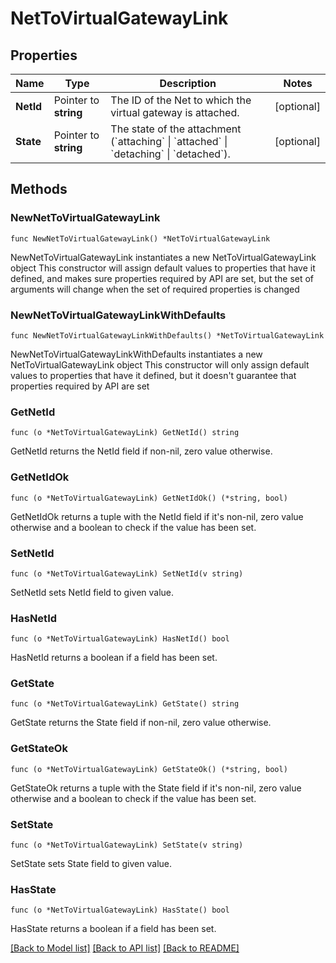 # NetToVirtualGatewayLink

## Properties

Name | Type | Description | Notes
------------ | ------------- | ------------- | -------------
**NetId** | Pointer to **string** | The ID of the Net to which the virtual gateway is attached. | [optional] 
**State** | Pointer to **string** | The state of the attachment (&#x60;attaching&#x60; \\| &#x60;attached&#x60; \\| &#x60;detaching&#x60; \\| &#x60;detached&#x60;). | [optional] 

## Methods

### NewNetToVirtualGatewayLink

`func NewNetToVirtualGatewayLink() *NetToVirtualGatewayLink`

NewNetToVirtualGatewayLink instantiates a new NetToVirtualGatewayLink object
This constructor will assign default values to properties that have it defined,
and makes sure properties required by API are set, but the set of arguments
will change when the set of required properties is changed

### NewNetToVirtualGatewayLinkWithDefaults

`func NewNetToVirtualGatewayLinkWithDefaults() *NetToVirtualGatewayLink`

NewNetToVirtualGatewayLinkWithDefaults instantiates a new NetToVirtualGatewayLink object
This constructor will only assign default values to properties that have it defined,
but it doesn't guarantee that properties required by API are set

### GetNetId

`func (o *NetToVirtualGatewayLink) GetNetId() string`

GetNetId returns the NetId field if non-nil, zero value otherwise.

### GetNetIdOk

`func (o *NetToVirtualGatewayLink) GetNetIdOk() (*string, bool)`

GetNetIdOk returns a tuple with the NetId field if it's non-nil, zero value otherwise
and a boolean to check if the value has been set.

### SetNetId

`func (o *NetToVirtualGatewayLink) SetNetId(v string)`

SetNetId sets NetId field to given value.

### HasNetId

`func (o *NetToVirtualGatewayLink) HasNetId() bool`

HasNetId returns a boolean if a field has been set.

### GetState

`func (o *NetToVirtualGatewayLink) GetState() string`

GetState returns the State field if non-nil, zero value otherwise.

### GetStateOk

`func (o *NetToVirtualGatewayLink) GetStateOk() (*string, bool)`

GetStateOk returns a tuple with the State field if it's non-nil, zero value otherwise
and a boolean to check if the value has been set.

### SetState

`func (o *NetToVirtualGatewayLink) SetState(v string)`

SetState sets State field to given value.

### HasState

`func (o *NetToVirtualGatewayLink) HasState() bool`

HasState returns a boolean if a field has been set.


[[Back to Model list]](../README.md#documentation-for-models) [[Back to API list]](../README.md#documentation-for-api-endpoints) [[Back to README]](../README.md)


